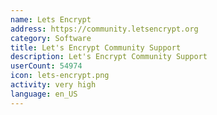 ```yaml
---
name: Lets Encrypt
address: https://community.letsencrypt.org
category: Software
title: Let's Encrypt Community Support
description: Let's Encrypt Community Support
userCount: 54974
icon: lets-encrypt.png
activity: very high
language: en_US
---
```

